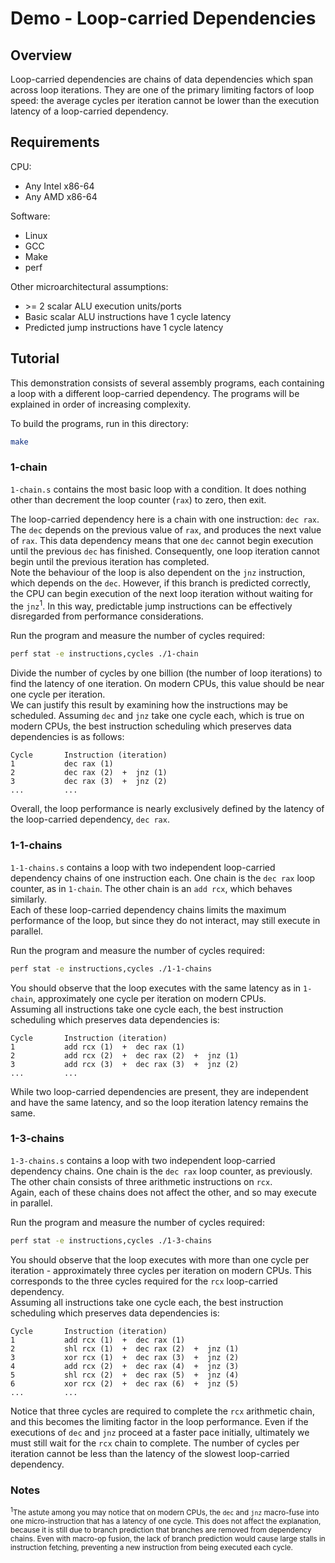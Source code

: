 # Demo - Loop-carried Dependencies

## Overview

Loop-carried dependencies are chains of data dependencies which span across loop iterations. They are one of the primary limiting factors of loop speed: the average cycles per iteration cannot be lower than the execution latency of a loop-carried dependency.

## Requirements

CPU:

- Any Intel x86-64
- Any AMD x86-64

Software:

- Linux
- GCC
- Make
- perf

Other microarchitectural assumptions:

- &gt;= 2 scalar ALU execution units/ports
- Basic scalar ALU instructions have 1 cycle latency
- Predicted jump instructions have 1 cycle latency

## Tutorial

This demonstration consists of several assembly programs, each containing a loop with a different loop-carried dependency. The programs will be explained in order of increasing complexity.

To build the programs, run in this directory:

```bash
make
```

### 1-chain

`1-chain.s` contains the most basic loop with a condition. It does nothing other than decrement the loop counter (`rax`) to zero, then exit.

The loop-carried dependency here is a chain with one instruction: `dec rax`. The `dec` depends on the previous value of `rax`, and produces the next value of `rax`. This data dependency means that one `dec` cannot begin execution until the previous `dec` has finished. Consequently, one loop iteration cannot begin until the previous iteration has completed.  
Note the behaviour of the loop is also dependent on the `jnz` instruction, which depends on the `dec`. However, if this branch is predicted correctly, the CPU can begin execution of the next loop iteration without waiting for the `jnz`<sup>1</sup>. In this way, predictable jump instructions can be effectively disregarded from performance considerations.

Run the program and measure the number of cycles required:

```bash
perf stat -e instructions,cycles ./1-chain
```

Divide the number of cycles by one billion (the number of loop iterations) to find the latency of one iteration. On modern CPUs, this value should be near one cycle per iteration.  
We can justify this result by examining how the instructions may be scheduled. Assuming `dec` and `jnz` take one cycle each, which is true on modern CPUs, the best instruction scheduling which preserves data dependencies is as follows:

```text
Cycle       Instruction (iteration)
1           dec rax (1)
2           dec rax (2)  +  jnz (1)
3           dec rax (3)  +  jnz (2)
...         ...
```

Overall, the loop performance is nearly exclusively defined by the latency of the loop-carried dependency, `dec rax`.

### 1-1-chains

`1-1-chains.s` contains a loop with two independent loop-carried dependency chains of one instruction each. One chain is the `dec rax` loop counter, as in `1-chain`. The other chain is an `add rcx`, which behaves similarly.  
Each of these loop-carried dependency chains limits the maximum performance of the loop, but since they do not interact, may still execute in parallel.

Run the program and measure the number of cycles required:

```bash
perf stat -e instructions,cycles ./1-1-chains
```

You should observe that the loop executes with the same latency as in `1-chain`, approximately one cycle per iteration on modern CPUs.  
Assuming all instructions take one cycle each, the best instruction scheduling which preserves data dependencies is:

```text
Cycle       Instruction (iteration)
1           add rcx (1)  +  dec rax (1)
2           add rcx (2)  +  dec rax (2)  +  jnz (1)
3           add rcx (3)  +  dec rax (3)  +  jnz (2)
...         ...
```

While two loop-carried dependencies are present, they are independent and have the same latency, and so the loop iteration latency remains the same.

### 1-3-chains

`1-3-chains.s` contains a loop with two independent loop-carried dependency chains. One chain is the `dec rax` loop counter, as previously. The other chain consists of three arithmetic instructions on `rcx`.  
Again, each of these chains does not affect the other, and so may execute in parallel.

Run the program and measure the number of cycles required:

```bash
perf stat -e instructions,cycles ./1-3-chains
```

You should observe that the loop executes with more than one cycle per iteration - approximately three cycles per iteration on modern CPUs. This corresponds to the three cycles required for the `rcx` loop-carried dependency.  
Assuming all instructions take one cycle each, the best instruction scheduling which preserves data dependencies is:

```text
Cycle       Instruction (iteration)
1           add rcx (1)  +  dec rax (1)
2           shl rcx (1)  +  dec rax (2)  +  jnz (1)
3           xor rcx (1)  +  dec rax (3)  +  jnz (2)
4           add rcx (2)  +  dec rax (4)  +  jnz (3)
5           shl rcx (2)  +  dec rax (5)  +  jnz (4)
6           xor rcx (2)  +  dec rax (6)  +  jnz (5)
...         ...
```

Notice that three cycles are required to complete the `rcx` arithmetic chain, and this becomes the limiting factor in the loop performance. Even if the executions of `dec` and `jnz` proceed at a faster pace initially, ultimately we must still wait for the `rcx` chain to complete. The number of cycles per iteration cannot be less than the latency of the slowest loop-carried dependency.

### Notes

<small><sup>1</sup>The astute among you may notice that on modern CPUs, the `dec` and `jnz` macro-fuse into one micro-instruction that has a latency of one cycle. This does not affect the explanation, because it is still due to branch prediction that branches are removed from dependency chains. Even with macro-op fusion, the lack of branch prediction would cause large stalls in instruction fetching, preventing a new instruction from being executed each cycle.</small>
